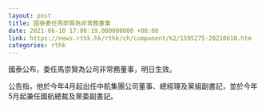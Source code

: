 ```yaml
---
layout: post
title: 國泰委任馬崇賢為非常務董事
date: 2021-06-10 17:08:19.000000000 +08:00
link: https://news.rthk.hk/rthk/ch/component/k2/1595275-20210610.htm
categories: rthk
---
```


國泰公布，委任馬崇賢為公司非常務董事，明日生效。

公告指，他於今年4月起出任中航集團公司董事、總經理及黨組副書記，並於今年5月起兼任國航總裁及黨委副書記。
